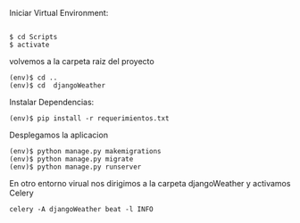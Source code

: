 
Iniciar Virtual Environment:
```

$ cd Scripts
$ activate
```
volvemos a la carpeta raiz del proyecto
```
(env)$ cd ..
(env)$ cd  djangoWeather

```
Instalar Dependencias:

```
(env)$ pip install -r requerimientos.txt
```


Desplegamos la aplicacion
```
(env)$ python manage.py makemigrations
(env)$ python manage.py migrate
(env)$ python manage.py runserver
```
En otro entorno virual nos dirigimos a la carpeta djangoWeather y activamos Celery
```
celery -A djangoWeather beat -l INFO
```